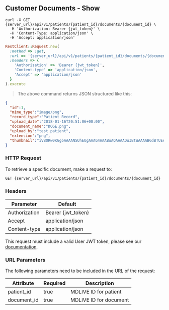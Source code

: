 ## Customer Documents - Show

```shell
curl -X GET {server_url}/api/v1/patients/{patient_id}/documents/{document_id} \
  -H 'Authorization: Bearer {jwt_token}' \
  -H 'Content-Type: application/json' \
  -H 'Accept: application/json'
```

```ruby
RestClient::Request.new(
  :method => :get,
  :url => '{server_url}/api/v1/patients/{patient_id}/documents/{document_id}',
  :headers => {
    'Authorization' => 'Bearer {jwt_token}',
    'Content-type' => 'application/json',
    'Accept' => 'application/json'
  }
).execute
```

> The above command returns JSON structured like this:

```json
{
  "id":1,
  "mime_type":"image/png",
  "record_type":"Patient Record",
  "upload_date":"2018-01-16T20:51:06+00:00",
  "document_name":"DOGE.png",
  "upload_by":"test patient",
  "extension":"png",
  "thumbnail":"iVBORw0KGgoAAAANSUhEUgAAAG4AAABuAQAAAADuIBtWAAAABGdBTUEAALGP\nC/xhBQAAAAJiS0dEAAHdihOkAAAAB3RJTUUH4gEQCjcT4w8KOgAAABVJREFU\nOMtjYBgFo2AUjIJRMAroAQAGcgABdoTxvAAAACV0RVh0ZGF0ZTpjcmVhdGUA\nMjAxOC0wMS0xNlQxNTo1NToxOS0wNTowMG8EODEAAAAldEVYdGRhdGU6bW9k\naWZ5ADIwMTgtMDEtMTZUMTU6NTU6MTktMDU6MDAeWYCNAAAAAElFTkSuQmCC\n"
}
```

### HTTP Request

To retrieve a specific document, make a request to:

`GET {server_url}/api/v1/patients/{patient_id}/documents/{document_id}`

### Headers

Parameter     | Default
--------------|------------------------
Authorization | Bearer {jwt_token}
Accept        | application/json
Content-type  | application/json

This request must include a valid User JWT token, please see our [documentation](#user-tokens).

### URL Parameters

The following parameters need to be included in the URL of the request:

Attribute   | Required | Description
------------|----------|----------------------
patient_id  | true     | MDLIVE ID for patient
document_id | true     | MDLIVE ID for document
